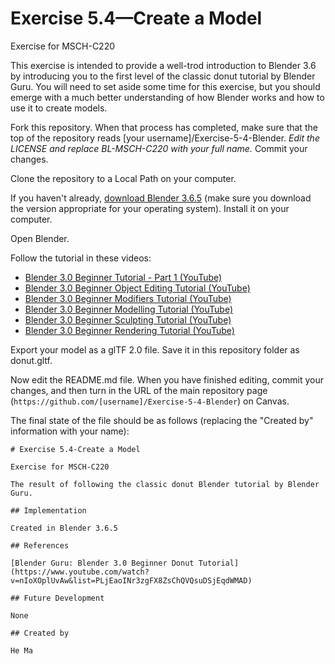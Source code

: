 # Exercise 5.4—Create a Model

Exercise for MSCH-C220

This exercise is intended to provide a well-trod introduction to Blender 3.6 by introducing you to the first level of the classic donut tutorial by Blender Guru. You will need to set aside some time for this exercise, but you should emerge with a much better understanding of how Blender works and how to use it to create models.

Fork this repository. When that process has completed, make sure that the top of the repository reads [your username]/Exercise-5-4-Blender. *Edit the LICENSE and replace BL-MSCH-C220 with your full name.* Commit your changes.

Clone the repository to a Local Path on your computer.

If you haven't already, [download Blender 3.6.5](https://www.blender.org/download/) (make sure you download the version appropriate for your operating system). Install it on your computer.

Open Blender. 

Follow the tutorial in these videos:
  - [Blender 3.0 Beginner Tutorial - Part 1 (YouTube)](https://youtu.be/nIoXOplUvAw)
  - [Blender 3.0 Beginner Object Editing Tutorial (YouTube)](https://youtu.be/imdYIdv8F4w)
  - [Blender 3.0 Beginner Modifiers Tutorial (YouTube)](https://youtu.be/7wKnPclzYY8)
  - [Blender 3.0 Beginner Modelling Tutorial (YouTube)](https://youtu.be/R1isb0x4zYw)
  - [Blender 3.0 Beginner Sculpting Tutorial (YouTube)](https://youtu.be/G_OrMDOK-Og)
  - [Blender 3.0 Beginner Rendering Tutorial (YouTube)](https://youtu.be/_WRUW_fs1g8)

Export your model as a glTF 2.0 file. Save it in this repository folder as donut.gltf.

Now edit the README.md file. When you have finished editing, commit your changes, and then turn in the URL of the main repository page (`https://github.com/[username]/Exercise-5-4-Blender`) on Canvas.

The final state of the file should be as follows (replacing the "Created by" information with your name):
```
# Exercise 5.4-Create a Model

Exercise for MSCH-C220

The result of following the classic donut Blender tutorial by Blender Guru.

## Implementation

Created in Blender 3.6.5

## References

[Blender Guru: Blender 3.0 Beginner Donut Tutorial](https://www.youtube.com/watch?v=nIoXOplUvAw&list=PLjEaoINr3zgFX8ZsChQVQsuDSjEqdWMAD)

## Future Development

None

## Created by 

He Ma
```
